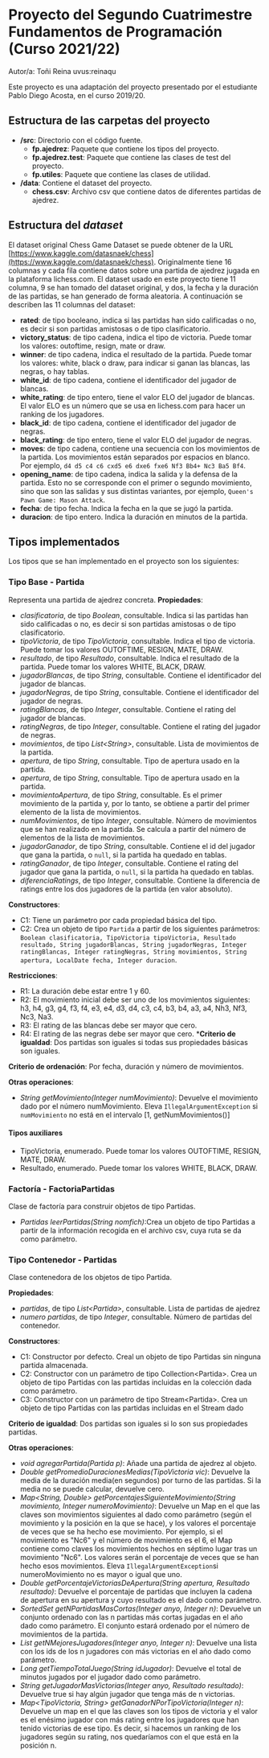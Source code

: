 # Proyecto del Segundo Cuatrimestre Fundamentos de Programación (Curso 2021/22)
Autor/a: Toñi Reina   uvus:reinaqu

Este proyecto es una adaptación del proyecto presentado por el estudiante Pablo Diego Acosta, en el curso 2019/20.

## Estructura de las carpetas del proyecto

* **/src**: Directorio con el código fuente.
  * **fp.ajedrez**: Paquete que contiene los tipos del proyecto.
  * **fp.ajedrez.test**: Paquete que contiene las clases de test del proyecto.
  * **fp.utiles**:  Paquete que contiene las clases de utilidad. 
* **/data**: Contiene el dataset del proyecto.
    * **chess.csv**: Archivo csv que contiene datos de diferentes partidas de ajedrez.
    
## Estructura del *dataset*

El dataset original Chess Game Dataset se puede obtener de la URL [https://www.kaggle.com/datasnaek/chess](https://www.kaggle.com/datasnaek/chess). Originalmente tiene 16 columnas y cada fila contiene datos sobre una partida de ajedrez jugada en la plataforma lichess.com. El dataset usado en este proyecto tiene 11 columna, 9 se han tomado del dataset original, y dos, la fecha y la duración de las partidas, se han generado de forma aleatoria. A continuación se describen las 11 columnas del dataset:

* **rated**: de tipo booleano,  indica si las partidas han sido calificadas o no, es decir si
son partidas amistosas o de tipo clasificatorio.
* **victory_status**: de tipo cadena, indica el tipo de victoria. Puede tomar los valores: outoftime, resign, mate or draw.
* **winner**: de tipo cadena, indica el resultado de la partida. Puede tomar los valores: white, black o draw, para indicar si ganan las blancas, las negras, o hay tablas.
* **white_id**: de tipo cadena, contiene el identificador del jugador de blancas.
* **white_rating**: de tipo entero, tiene el valor ELO del jugador de blancas. El valor ELO es un número que se usa en lichess.com para hacer un ranking de los jugadores.
* **black_id**: de tipo cadena, contiene el identificador del jugador de negras.
* **black_rating**: de tipo entero, tiene el valor ELO del jugador de negras. 
* **moves**: de tipo cadena, contiene una secuencia con los movimientos de la partida. Los movimientos están separados por espacios en blanco. Por ejemplo, ```d4 d5 c4 c6 cxd5 e6 dxe6 fxe6 Nf3 Bb4+ Nc3 Ba5 Bf4```.
* **opening_name**: de tipo cadena, indica la salida y la defensa de la partida. Esto no se
corresponde con el primer o segundo movimiento, sino que son las salidas y sus distintas variantes, por ejemplo, ```Queen's Pawn Game: Mason Attack```.
* **fecha**: de tipo fecha. Indica la fecha en la que se jugó la partida.
* **duracion**: de tipo entero. Indica la duración en minutos de la partida.

## Tipos implementados

Los tipos que se han implementado en el proyecto son los siguientes:

### Tipo Base - Partida
Representa una partida de ajedrez concreta.
**Propiedades**:

- _clasificatoria_, de tipo _Boolean_, consultable. Indica si las partidas han sido calificadas o no, es decir si son partidas amistosas o de tipo clasificatorio. 
- _tipoVictoria_, de tipo _TipoVictoria_, consultable. Indica el tipo de victoria. Puede tomar los valores OUTOFTIME, RESIGN, MATE, DRAW.
- _resultado_, de tipo _Resultado_, consultable. Indica el resultado de la partida. Puede tomar los valores WHITE, BLACK, DRAW.
- _jugadorBlancas_, de tipo _String_, consultable. Contiene el identificador del jugador de blancas.
- _jugadorNegras_, de tipo _String_, consultable. Contiene el identificador del jugador de negras.
- _ratingBlancas_, de tipo _Integer_, consultable. Contiene el rating del jugador de blancas.
- _ratingNegras_, de tipo _Integer_, consultable. Contiene el rating del jugador de negras.
- _movimientos_, de tipo _List\<String\>_, consultable. Lista de movimientos de la partida.
- _apertura_, de tipo _String_, consultable. Tipo de apertura usado en la partida.
- _apertura_, de tipo _String_, consultable. Tipo de apertura usado en la partida.
- _movimientoApertura_, de tipo _String_, consultable. Es el primer movimiento de la partida y, por lo tanto, se obtiene a partir del primer elemento de la lista de movimientos.
- _numMovimientos_, de tipo _Integer_, consultable. Número de movimientos que se han realizado en la partida. Se calcula a partir del número de elementos de la lista de movimientos.
- _jugadorGanador_, de tipo _String_, consultable. Contiene el id del jugador que gana la partida, o ```null```, si la partida ha quedado en tablas.
- _ratingGanador_, de tipo _Integer_, consultable. Contiene el rating del jugador que gana la partida, o ```null```, si la partida ha quedado en tablas.
- _diferenciaRatings_, de tipo _Integer_, consultable. Contiene la diferencia de ratings entre los dos jugadores de la partida (en valor absoluto).


**Constructores**: 

- C1: Tiene un parámetro por cada propiedad básica del tipo.
- C2: Crea un objeto de tipo ```Partida``` a partir de los siguientes parámetros: ```Boolean clasificatoria, TipoVictoria tipoVictoria, Resultado resultado, String jugadorBlancas, String jugadorNegras, Integer ratingBlancas, Integer ratingNegras, String movimientos, String apertura, LocalDate fecha, Integer duracion```.

**Restricciones**:
 
- R1: La duración debe estar entre 1 y 60.
- R2: El movimiento inicial debe ser uno de los movimientos siguientes: h3, h4, g3, g4, f3, f4, e3, e4, d3, d4, c3, c4, b3, b4, a3, a4, Nh3, Nf3, Nc3, Na3.
- R3: El rating de las blancas debe ser mayor que cero.
- R4: El rating de las negras debe ser mayor que cero.
***Criterio de igualdad**: Dos partidas son iguales si todas sus propiedades básicas son iguales.

**Criterio de ordenación**: Por fecha, duración y número de movimientos.

**Otras operaciones**:

- _String getMovimiento(Integer numMovimiento)_: Devuelve el movimiento dado por el número numMovimiento. Eleva ```IllegalArgumentException``` si ```numMovimiento``` no está en el intervalo [1, getNumMovimientos()]

#### Tipos auxiliares

- TipoVictoria, enumerado. Puede tomar los valores OUTOFTIME, RESIGN, MATE, DRAW.
- Resultado, enumerado. Puede tomar los valores WHITE, BLACK, DRAW.

### Factoría - FactoriaPartidas
Clase de factoría para construir objetos de tipo Partidas.

- _Partidas leerPartidas(String nomfich)_:Crea un objeto de tipo Partidas a partir de la información recogida en el archivo csv, cuya ruta se da como parámetro.


### Tipo Contenedor - Partidas

Clase contenedora de los objetos de tipo Partida.

**Propiedades**:

-  _partidas_, de tipo _List\<Partida\>_, consultable. Lista de partidas de ajedrez 
-  _numero partidas_, de tipo _Integer_, consultable. Número de partidas del contenedor. 
 
**Constructores**: 

- C1: Constructor por defecto. Creal un objeto de tipo Partidas sin ninguna partida almacenada.
- C2: Constructor con un parámetro de tipo Collection\<Partida\>. Crea un objeto de tipo Partidas con las partidas incluidas en la colección dada como parámetro.
- C3: Constructor con un parámetro de tipo Stream\<Partida\>. Crea un objeto de tipo Partidas con las partidas incluidas en el Stream dado 

**Criterio de igualdad**: Dos partidas son iguales si lo son sus propiedades partidas.


**Otras operaciones**:
- _void agregarPartida(Partida p)_: Añade una partida de ajedrez al objeto.
- _Double getPromedioDuracionesMedias(TipoVictoria vic)_: Devuelve la media de la duración media(en segundos) por turno de las partidas. Si la media no se puede calcular, devuelve cero.
- _Map<String, Double> getPorcentajesSiguienteMovimiento(String movimiento, Integer numeroMovimiento)_: Devuelve un Map en el que las claves son movimientos siguientes al dado como parámetro (según el movimiento y la posición en la que se hace), y los valores el porcentaje de veces que se ha hecho ese movimiento. Por ejemplo,     si el movimiento es "Nc6" y el número de movimiento es el 6, el Map contiene como claves los movimientos hechos en séptimo lugar tras un movimiento "Nc6". Los valores serán el porcentaje de veces que se han hecho esos movimientos. Eleva ```IllegalArgumentException```si numeroMovimiento no es mayor o igual que uno.
- _Double getPorcentajeVictoriasDeApertura(String apertura, Resultado resultado)_: Devuelve el porcentaje de partidas que incluyen la cadena de apertura en su apertura y cuyo resultado es el dado como parámetro.
- _SortedSet<Partida> getNPartidasMasCortas(Integer anyo, Integer n)_: Devuelve un conjunto ordenado con las n partidas más cortas jugadas en el año dado como parámetro. El conjunto estará ordenado por el número de movimientos de la partida.
- _List<String> getNMejoresJugadores(Integer anyo, Integer n)_: Devuelve una lista con los ids de los n jugadores con más victorias en el año dado como parámetro.
- _Long getTiempoTotalJuego(String idJugador)_: Devuelve el total de minutos jugados por el jugador dado como parámetro.
- _String getJugadorMasVictorias(Integer anyo, Resultado resultado)_:
Devuelve true si hay algún jugador que tenga más de n victorias.
- _Map<TipoVictoria, String> getGanadorNPorTipoVictoria(Integer n)_:
Devuelve un map en el que las claves son los tipos de victoria y el valor es el enésimo jugador con más rating entre los jugadores que han tenido victorias de ese tipo. Es decir, si hacemos un ranking de los jugadores según su rating, nos quedaríamos con el que está en la posición n.


